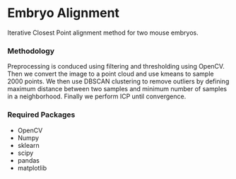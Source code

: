 # Embryo Alignment

Iterative Closest Point alignment method for two mouse embryos. 

### Methodology
Preprocessing is conduced using filtering and thresholding using OpenCV. Then we convert the image to a point cloud and use kmeans to sample 2000 points. We then use DBSCAN clustering to remove outliers by defining maximum distance between two samples and minimum number of samples in a neighborhood. Finally we perform ICP until convergence.

### Required Packages
- OpenCV
- Numpy
- sklearn
- scipy
- pandas
- matplotlib
